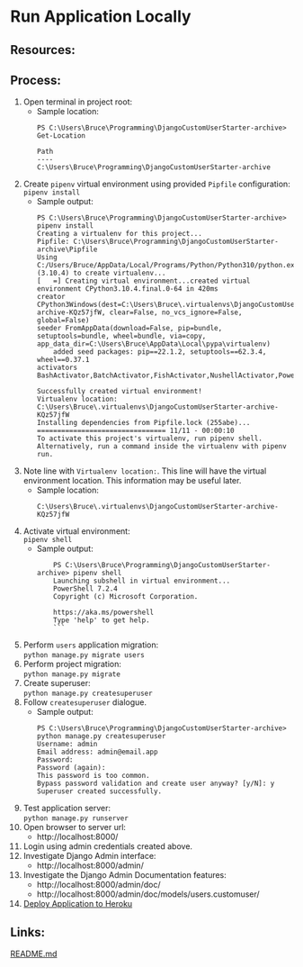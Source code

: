 # Run Application Locally

## Resources:


## Process:
1. Open terminal in project root:
    * Sample location:
        ```
        PS C:\Users\Bruce\Programming\DjangoCustomUserStarter-archive> Get-Location

        Path
        ----
        C:\Users\Bruce\Programming\DjangoCustomUserStarter-archive
        ```
1. Create `pipenv` virtual environment using provided `Pipfile` configuration:  
`pipenv install`
    * Sample output:
        ```
        PS C:\Users\Bruce\Programming\DjangoCustomUserStarter-archive> pipenv install
        Creating a virtualenv for this project...
        Pipfile: C:\Users\Bruce\Programming\DjangoCustomUserStarter-archive\Pipfile
        Using C:/Users/Bruce/AppData/Local/Programs/Python/Python310/python.exe (3.10.4) to create virtualenv...
        [   =] Creating virtual environment...created virtual environment CPython3.10.4.final.0-64 in 420ms
        creator CPython3Windows(dest=C:\Users\Bruce\.virtualenvs\DjangoCustomUserStarter-archive-KQz57jfW, clear=False, no_vcs_ignore=False, global=False)
        seeder FromAppData(download=False, pip=bundle, setuptools=bundle, wheel=bundle, via=copy, app_data_dir=C:\Users\Bruce\AppData\Local\pypa\virtualenv)
            added seed packages: pip==22.1.2, setuptools==62.3.4, wheel==0.37.1
        activators BashActivator,BatchActivator,FishActivator,NushellActivator,PowerShellActivator,PythonActivator

        Successfully created virtual environment!
        Virtualenv location: C:\Users\Bruce\.virtualenvs\DjangoCustomUserStarter-archive-KQz57jfW
        Installing dependencies from Pipfile.lock (255abe)...
        ================================ 11/11 - 00:00:10
        To activate this project's virtualenv, run pipenv shell.
        Alternatively, run a command inside the virtualenv with pipenv run.
        ```
1. Note line with `Virtualenv location:`. This line will have the virtual environment location. This information may be useful later.
    * Sample location:
        ```
        C:\Users\Bruce\.virtualenvs\DjangoCustomUserStarter-archive-KQz57jfW
        ```
1. Activate virtual environment:  
`pipenv shell`
    * Sample output:
        ```
            PS C:\Users\Bruce\Programming\DjangoCustomUserStarter-archive> pipenv shell
            Launching subshell in virtual environment...
            PowerShell 7.2.4
            Copyright (c) Microsoft Corporation.

            https://aka.ms/powershell
            Type 'help' to get help.
            ```
1. Perform `users` application migration:  
`python manage.py migrate users`
1. Perform project migration:  
`python manage.py migrate`
1. Create superuser:  
`python manage.py createsuperuser`
1. Follow `createsuperuser` dialogue.
    * Sample output:
        ```
        PS C:\Users\Bruce\Programming\DjangoCustomUserStarter-archive> python manage.py createsuperuser
        Username: admin
        Email address: admin@email.app
        Password:
        Password (again):
        This password is too common.
        Bypass password validation and create user anyway? [y/N]: y
        Superuser created successfully.
        ```
1. Test application server:  
`python manage.py runserver`
1. Open browser to server url:
    * http://localhost:8000/
1. Login using admin credentials created above.
1. Investigate Django Admin interface:
    * http://localhost:8000/admin/
1. Investigate the Django Admin Documentation features:
    * http://localhost:8000/admin/doc/
    * http://localhost:8000/admin/doc/models/users.customuser/
1. [Deploy Application to Heroku](deploy_application_to_heroku.md)


## Links:
[README.md](../README.md)